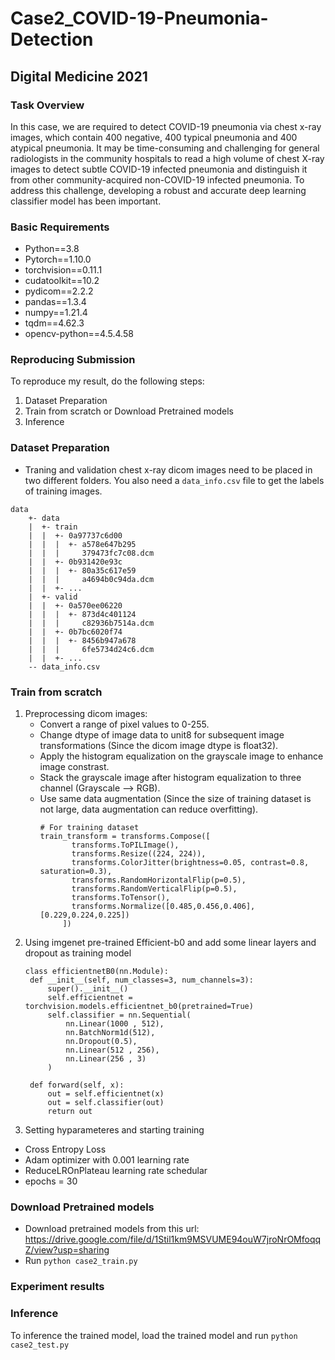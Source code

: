 # Case2_COVID-19-Pneumonia-Detection
## Digital Medicine 2021 

### Task Overview
In this case, we are required to detect COVID-19 pneumonia via chest x-ray images, which contain 400 negative, 400 typical pneumonia and 400 atypical pneumonia. It may be time-consuming and challenging for general radiologists in the community hospitals to read a high volume of chest X-ray images to detect subtle COVID-19 infected pneumonia and distinguish it from other community-acquired non-COVID-19 infected pneumonia. To address this challenge, developing a robust and accurate deep learning classifier model has been important.  

### Basic Requirements
* Python==3.8
* Pytorch==1.10.0
* torchvision==0.11.1
* cudatoolkit==10.2 
* pydicom==2.2.2
* pandas==1.3.4
* numpy==1.21.4
* tqdm==4.62.3
* opencv-python==4.5.4.58

### Reproducing Submission
To reproduce my result, do the following steps:
1. Dataset Preparation
2. Train from scratch or Download Pretrained models
3. Inference

### Dataset Preparation
* Traning and validation chest x-ray dicom images need to be placed in two different folders. You also need a ```data_info.csv``` file to get the labels of training images.
```
data
    +- data
    |  +- train
    |  |  +- 0a97737c6d00
    |  |  |  +- a578e647b295
    |  |  |     379473fc7c08.dcm
    |  |  +- 0b931420e93c
    |  |  |  +- 80a35c617e59
    |  |  |     a4694b0c94da.dcm
    |  |  +- ...
    |  +- valid
    |  |  +- 0a570ee06220
    |  |  |  +- 873d4c401124
    |  |  |     c82936b7514a.dcm
    |  |  +- 0b7bc6020f74
    |  |  |  +- 8456b947a678
    |  |  |     6fe5734d24c6.dcm
    |  |  +- ...
    -- data_info.csv
```

### Train from scratch
1. Preprocessing dicom images:
   * Convert a range of pixel values to 0-255.
   * Change dtype of image data to unit8 for subsequent image transformations (Since the dicom image dtype is float32).
   * Apply the histogram equalization on the grayscale image to enhance image constrast.
   * Stack the grayscale image after histogram equalization to three channel (Grayscale --> RGB).
   * Use same data augmentation (Since the size of training dataset is not large, data augmentation can reduce overfitting).
     ```
     # For training dataset 
     train_transform = transforms.Compose([
            transforms.ToPILImage(),
            transforms.Resize((224, 224)),
            transforms.ColorJitter(brightness=0.05, contrast=0.8, saturation=0.3),
            transforms.RandomHorizontalFlip(p=0.5),
            transforms.RandomVerticalFlip(p=0.5),
            transforms.ToTensor(),
            transforms.Normalize([0.485,0.456,0.406],[0.229,0.224,0.225])
          ])
     ```
2. Using imgenet pre-trained Efficient-b0 and add some linear layers and dropout as training model 
   ```
   class efficientnetB0(nn.Module):
    def __init__(self, num_classes=3, num_channels=3):
        super().__init__()
        self.efficientnet = torchvision.models.efficientnet_b0(pretrained=True)
        self.classifier = nn.Sequential(
            nn.Linear(1000 , 512),
            nn.BatchNorm1d(512),
            nn.Dropout(0.5),
            nn.Linear(512 , 256),
            nn.Linear(256 , 3)
        )
        
    def forward(self, x):
        out = self.efficientnet(x)
        out = self.classifier(out)
        return out
   ```
3. Setting hyparameteres and starting training
  * Cross Entropy Loss
  * Adam optimizer with 0.001 learning rate
  * ReduceLROnPlateau learning rate schedular
  * epochs = 30

### Download Pretrained models
* Download pretrained models from this url: https://drive.google.com/file/d/1Stil1km9MSVUME94ouW7jroNrOMfoqqZ/view?usp=sharing
* Run ```python case2_train.py```

### Experiment results

### Inference
To inference the trained model, load the trained model and run ```python case2_test.py```
